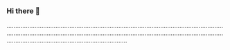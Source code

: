 ### Hi there 👋

.............................................................................................................................................................................................................................................................................................................................